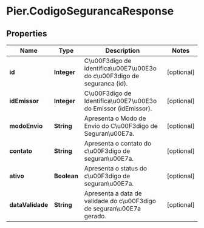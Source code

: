 # Pier.CodigoSegurancaResponse

## Properties
Name | Type | Description | Notes
------------ | ------------- | ------------- | -------------
**id** | **Integer** | C\u00F3digo de identifica\u00E7\u00E3o do c\u00F3digo de seguranca (id). | [optional] 
**idEmissor** | **Integer** | C\u00F3digo de Identifica\u00E7\u00E3o do Emissor (idEmissor). | [optional] 
**modoEnvio** | **String** | Apresenta o Modo de Envio do C\u00F3digo de Seguran\u00E7a. | [optional] 
**contato** | **String** | Apresenta o contato do c\u00F3digo de seguran\u00E7a. | [optional] 
**ativo** | **Boolean** | Apresenta o status do c\u00F3digo de seguran\u00E7a. | [optional] 
**dataValidade** | **String** | Apresenta a data de validade do c\u00F3digo de seguran\u00E7a gerado. | [optional] 


